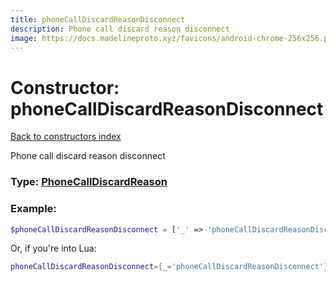 ```yaml
---
title: phoneCallDiscardReasonDisconnect
description: Phone call discard reason disconnect
image: https://docs.madelineproto.xyz/favicons/android-chrome-256x256.png
---
```

# Constructor: phoneCallDiscardReasonDisconnect  
[Back to constructors index](index.md)



Phone call discard reason disconnect




### Type: [PhoneCallDiscardReason](../types/PhoneCallDiscardReason.md)


### Example:

```php
$phoneCallDiscardReasonDisconnect = ['_' => 'phoneCallDiscardReasonDisconnect'];
```  


Or, if you're into Lua:

```lua
phoneCallDiscardReasonDisconnect={_='phoneCallDiscardReasonDisconnect'}

```


